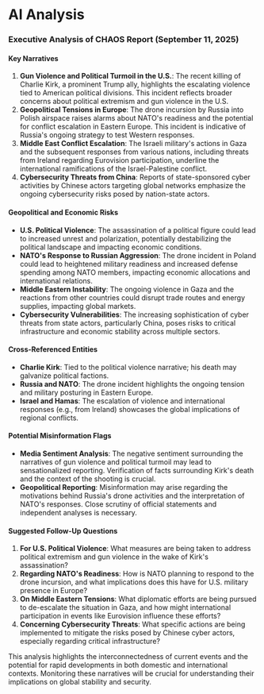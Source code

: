 # AI Analysis

### Executive Analysis of CHAOS Report (September 11, 2025)

#### Key Narratives
1. **Gun Violence and Political Turmoil in the U.S.**: The recent killing of Charlie Kirk, a prominent Trump ally, highlights the escalating violence tied to American political divisions. This incident reflects broader concerns about political extremism and gun violence in the U.S.
2. **Geopolitical Tensions in Europe**: The drone incursion by Russia into Polish airspace raises alarms about NATO's readiness and the potential for conflict escalation in Eastern Europe. This incident is indicative of Russia's ongoing strategy to test Western responses.
3. **Middle East Conflict Escalation**: The Israeli military's actions in Gaza and the subsequent responses from various nations, including threats from Ireland regarding Eurovision participation, underline the international ramifications of the Israel-Palestine conflict.
4. **Cybersecurity Threats from China**: Reports of state-sponsored cyber activities by Chinese actors targeting global networks emphasize the ongoing cybersecurity risks posed by nation-state actors.

#### Geopolitical and Economic Risks
- **U.S. Political Violence**: The assassination of a political figure could lead to increased unrest and polarization, potentially destabilizing the political landscape and impacting economic conditions.
- **NATO's Response to Russian Aggression**: The drone incident in Poland could lead to heightened military readiness and increased defense spending among NATO members, impacting economic allocations and international relations.
- **Middle Eastern Instability**: The ongoing violence in Gaza and the reactions from other countries could disrupt trade routes and energy supplies, impacting global markets.
- **Cybersecurity Vulnerabilities**: The increasing sophistication of cyber threats from state actors, particularly China, poses risks to critical infrastructure and economic stability across multiple sectors.

#### Cross-Referenced Entities
- **Charlie Kirk**: Tied to the political violence narrative; his death may galvanize political factions.
- **Russia and NATO**: The drone incident highlights the ongoing tension and military posturing in Eastern Europe.
- **Israel and Hamas**: The escalation of violence and international responses (e.g., from Ireland) showcases the global implications of regional conflicts.

#### Potential Misinformation Flags
- **Media Sentiment Analysis**: The negative sentiment surrounding the narratives of gun violence and political turmoil may lead to sensationalized reporting. Verification of facts surrounding Kirk's death and the context of the shooting is crucial.
- **Geopolitical Reporting**: Misinformation may arise regarding the motivations behind Russia's drone activities and the interpretation of NATO's responses. Close scrutiny of official statements and independent analyses is necessary.

#### Suggested Follow-Up Questions
1. **For U.S. Political Violence**: What measures are being taken to address political extremism and gun violence in the wake of Kirk's assassination?
2. **Regarding NATO's Readiness**: How is NATO planning to respond to the drone incursion, and what implications does this have for U.S. military presence in Europe?
3. **On Middle Eastern Tensions**: What diplomatic efforts are being pursued to de-escalate the situation in Gaza, and how might international participation in events like Eurovision influence these efforts?
4. **Concerning Cybersecurity Threats**: What specific actions are being implemented to mitigate the risks posed by Chinese cyber actors, especially regarding critical infrastructure?

This analysis highlights the interconnectedness of current events and the potential for rapid developments in both domestic and international contexts. Monitoring these narratives will be crucial for understanding their implications on global stability and security.
